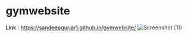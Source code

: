 # gymwebsite
Link : https://sandeepgurjar1.github.io/gymwebsite/
![Screenshot (11)](https://user-images.githubusercontent.com/101051507/199827512-a17dc400-a715-4c0f-aa48-5c57675f6463.png)
